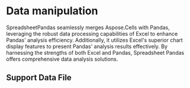   # Data manipulation

SpreadsheetPandas seamlessly merges Aspose.Cells with Pandas, leveraging the robust data processing capabilities of Excel to enhance Pandas' analysis efficiency. Additionally, it utilizes Excel's superior chart display features to present Pandas' analysis results effectively. By harnessing the strengths of both Excel and Pandas, Spreadsheet Pandas offers comprehensive data analysis solutions.


## Support Data File

